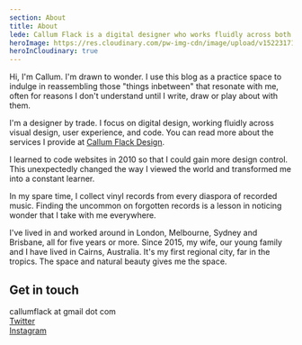 ```yaml
---
section: About
title: About
lede: Callum Flack is a digital designer who works fluidly across both brand and product to make pragmatic, poetic websites and apps.
heroImage: https://res.cloudinary.com/pw-img-cdn/image/upload/v1522317177/okok/callum-beach-bw.jpg
heroInCloudinary: true
---
```


Hi, I'm Callum. I'm drawn to wonder. I use this blog as a practice space to indulge in reassembling those "things inbetween" that resonate with me, often for reasons I don't understand until I write, draw or play about with them.

I'm a designer by trade. I focus on digital design, working fluidly across visual design, user experience, and code. You can read more about the services I provide at <a target="_blank" href="https://callumflack.design">Callum Flack Design</a>.

I learned to code websites in 2010 so that I could gain more design control. This unexpectedly changed the way I viewed the world and transformed me into a constant learner.

<!-- I think (and design) mostly in words, but I remember things—like 45 record labels—mostly in colours and images. -->

In my spare time, I collect vinyl records from every diaspora of recorded music. Finding the uncommon on forgotten records is a lesson in noticing wonder that I take with me everywhere.

<!-- ## Locations -->

<!-- Eventually, everything connects—people, ideas, objects. The quality of the connections is the key to quality per se. — Charles Eames -->

<!-- “While I was there, I was just gathering images and names, and ideas and rhythms, and I was storing all of these things … in my mind somewhere. And when it was time to sit down and write songs, when I reached into the attic to see what I was gonna write about, that’s what was there. I just felt a strong passion toward the discovery of going there, and it opened my eyes, and all my senses were overwhelmed by the feeling of that place. When I sat down to write songs, that’s all I could think of…” — Robbie Robertson’s writing process -->

I've lived in and worked around in London, Melbourne, Sydney and Brisbane, all for five years or more. Since 2015, my wife, our young family and I have lived in Cairns, Australia. It's my first regional city, far in the tropics. The space and natural beauty gives me the space.

<!-- ## Why blog? -->

## Get in touch

callumflack at gmail dot com<br>
<a class="icon-targetblank" target="_blank" href="https://twitter.com/callumflack">Twitter</a><br>
<a class="icon-targetblank" target="_blank" href="https://www.instagram.com/callumflack/">Instagram</a><br>
